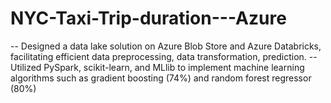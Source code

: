 # NYC-Taxi-Trip-duration---Azure

  -- Designed a data lake solution on Azure Blob Store and Azure Databricks, facilitating efficient data
     preprocessing, data transformation, prediction.
  -- Utilized PySpark, scikit-learn, and MLlib to implement machine learning algorithms such as
     gradient boosting (74%) and random forest regressor (80%)
